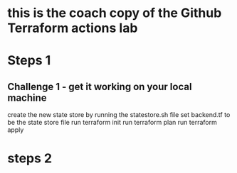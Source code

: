 # this is the coach copy of the Github Terraform actions lab

# Steps 1

## Challenge 1 - get it working on your local machine

create the new state store by running the statestore.sh file
set backend.tf to be the state store file
run terraform init
run terraform plan
run terraform apply


# steps 2




